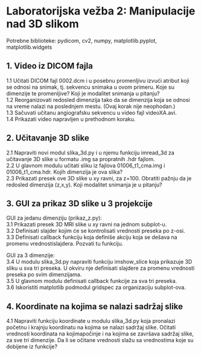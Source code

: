 # Laboratorijska vežba 2: Manipulacije nad 3D slikom

Potrebne biblioteke: pydicom, cv2, numpy, matplotlib.pyplot, matplotlib.widgets

## 1. Video iz DICOM fajla  
  1.1 Učitati DICOM fajl 0002.dcm i u posebnu promenljivu izvući atribut koji se odnosi na snimak, tj. sekvencu snimaka u ovom primeru. Koje su dimenzije te promenljive? Koji je modalitet snimanja u pitanju?  
  1.2 Reorganizovati redosled dimenzija tako da se dimenzija koja se odnosi na vreme nalazi na poslednjem mestu. (Ovaj korak nije neophodan.)  
  1.3 Sačuvati učitanu angiografsku sekvencu u video fajl videoXA.avi.  
  1.4 Prikazati video napravljen u prethodnom koraku.

## 2. Učitavanje 3D slike  
  2.1 Napraviti novi modul slika_3d.py i u njemu funkciju imread_3d za učitavanje 3D slike u formatu .img sa propratnih .hdr fajlom.  
  2.2 U glavnom modulu učitati sliku iz fajlova 01006_t1_cma.img i 01006_t1_cma.hdr. Kojih dimenzija je ova slika?  
  2.3 Prikazati presek ove 3D slike u xy ravni, za z=100. Obratiti pažnju da je redosled dimenzija (z,x,y). Koji modalitet snimanja je u pitanju?

## 3. GUI za prikaz 3D slike u 3 projekcije  
GUI za jedanu dimenziju (prikaz_z.py):  
  3.1 Prikazati presek 3D MRI slike u xy ravni na jednom subplot-u.  
  3.2 Definisati slajder kojim će se kontrolisati vrednosti preseka po z-osi.  
  3.3 Definisati callback funkciju koja definiše akciju koja se dešava na promenu vrednostislajdera. Pozvati tu funkciju. 
  
GUI za 3 dimenzije:  
  3.4 U modulu slika_3d.py napraviti funkciju imshow_slice koja prikazuje 3D sliku u sva tri preseka. U okviru nje definisati slajdere za promenu vrednosti preseka po svim dimenzijama.  
  3.5 U glavnom modulu definisati callback funkcije za sva tri preseka.  
  3.6 Iskoristiti matplotlib podmodul gridspec za organizaciju subplot-ova.

## 4. Koordinate na kojima se nalazi sadržaj slike  
  4.1 Napraviti funkciju koordinate u modulu slika_3d.py koja pronalazi početnu i krajnju koordinatu na kojima se nalazi sadržaj slike. Očitati vrednosti koordinata na kojimapočinje i na kojima se završava sadržaj slike, za sve tri dimenzije. Da li se očitane vrednosti slažu sa vrednostima koje su dobijene iz funkcije?
